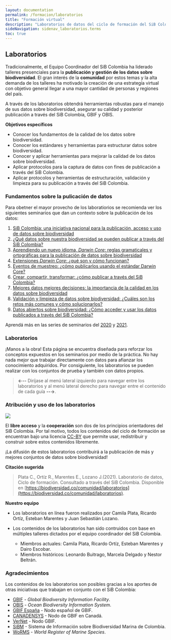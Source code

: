```yaml
---
layout: documentation
permalink: /formacion/laboratorios
title: "Formación virtual"
description: "Laboratorios de datos del ciclo de formación del SiB Colombia para la gestión y publicación de datos sobre biodiversidad."
sideNavigation: sidenav_laboratorios.terms
toc: true
---
```


## Laboratorios

Tradicionalmente, el Equipo Coordinador del SiB Colombia ha liderado talleres presenciales para la **publicación y gestión de los datos sobre biodiversidad**. El gran interés de la **comunidad** por estos temas y la alta demanda de los talleres ha motivado la creación de una estrategía virtual con objetivo general llegar a una mayor cantidad de personas y regiones del país.  

A través de los laboratorios obtendrá herramientas robustas para el manejo de sus datos sobre biodiversidad, asegurar su calidad y posterior publicación a través del SiB Colombia, GBIF y OBIS.

**Objetivos específicos**

* Conocer los fundamentos de la calidad de los datos sobre biodiversidad.
* Conocer los estándares y herramientas para estructurar datos sobre biodiversidad.
* Conocer y aplicar herramientas para mejorar la calidad de los datos sobre biodiversidad.
* Aplicar protocolos para la captura de datos con fines de publicación a través del SiB Colombia.
* Aplicar protocolos y herramientas de estructuración, validación y limpieza para su publicación a través del SiB Colombia.

### Fundamentos sobre la pulicación de datos

Para obetner el mayor provecho de los laboratiorios se recomienda ver los siguientes seminarios que dan un contexto sobre la publicación de los datos:

1. [SiB Colombia: una iniciativa nacional para la publicación, acceso y uso de datos sobre biodiversidad](https://youtu.be/ImptmviMXgI)
2. [¿Qué datos sobre nuestra biodiversidad se pueden publicar a través del SiB Colombia?](https://youtu.be/_f4gGfIBN3U)
3. [Aprendiendo un nuevo idioma, *Darwin Core*: reglas gramaticales y ortográficas para la publicación de datos sobre biodiversidad](https://youtu.be/nYGu8KY_K6U)
4. [Extensiones *Darwin Core*: ¿qué son y cómo funcionan?](https://youtu.be/Gu7Z8irxW7k)
5. [Eventos de muestreo: ¿cómo publicarlos usando el estándar Darwin Core?](https://youtu.be/gC2WCfeuZxo)
6. [Crear, compartir, transformar: ¿cómo publicar a través del SiB Colombia?](https://youtu.be/Q83XpNQwyEc)
7. [Mejores datos mejores decisiones: la importancia de la calidad en los datos sobre biodiversidad](https://youtu.be/_JBbEjG1wAU)
8. [Validación y limpieza de datos sobre biodiversidad: ¿Cuáles son los retos más comunes y cómo solucionarlos?](https://youtu.be/M8AgoWnLkrg)
9. [Datos abiertos sobre biodiversidad: ¿Cómo acceder y usar los datos publicados a través del SiB Colombia?](https://www.youtube.com/watch?v=4x8ReO55d2s)

Aprendá más en las series de seminarios del [2020](https://www.youtube.com/playlist?list=PL_KzX3Rxxwb0ON-iZSZMI2fOF_xaSir8l) y [2021](https://www.youtube.com/playlist?list=PL_KzX3Rxxwb3MA55uX9105Y89QWAbMiKu).


### Laboratorios

¡Manos a la obra! Esta página se encuentra diseñada para reforzar los conceptos expuestos en los seminarios por medio de la práctica. No hay nada mejor que trabajar directamente con datos para afianzar los conocimiento adquiridos. Por consiguiente, los laboratorios se pueden realizar con los conjuntos de prueba y también con datos propios.

>**←--** Diríjase al menú lateral izquierdo para navegar entre los laboratorios y al menú lateral derecho para navegar entre el contenido de cada guía **--→**.
>

### Atribución y uso de los laboratorios

![](https://licensebuttons.net/l/by/3.0/88x31.png)

El **libre acceso** y la **cooperación** son dos de los principios orientadores del SiB Colombia. Por tal motivo, todos los contenidos del ciclo de formación se encuentran bajo una licencia [CC-BY](https://creativecommons.org/licenses/by/4.0/) que permite usar, redistribuir y construir sobre estos contenidos libremente.

¡La difusión de estos laboratorios contribuirá a la publicación de más y mejores conjuntos de datos sobre biodiversidad!

**Citación sugerida**

> Plata C., Ortíz R., Marentes E., Lozano J.(2021). Laboratorio de datos, Ciclo de formación. Consultado a través del SiB Colombia. Disponible en [https://biodiversidad.co/comunidad/laboratorios](https://biodiversidad.co/comunidad/laboratorios).
>

**Nuestro equipo**
* Los laboratorios en línea fueron realizados por Camila Plata, Ricardo Ortíz, Esteban Marentes y Juan Sebastián Lozano.

* Los contenidos de los laboratorios han sido contruidos con base en múltiples talleres dictados por el equipo coordinador del SiB Colombia. 
  * Miembros actuales: Camila Plata, Ricardo Ortíz, Esteban Marentes y Dairo Escobar.
  * Miembros históricos: Leonardo Buitrago, Marcela Delgado y Nestor Beltrán.


### Agradecimientos

Los contenidos de los laboratorios son posibles gracias a los aportes de otras iniciativas que trabajan en conjunto con el SiB Colombia:

* [GBIF](https://www.gbif.org/es/) - *Global Biodiversity Information Facility*.
* [OBIS](https://obis.org/) - *Ocean Biodiversity Information System*.
* [GBIF España](https://www.gbif.es/) - Nodo español de GBIF.
* [CANADENSYS](https://www.canadensys.net/) - Nodo de GBIF en Canadá.
* [VerNet](http://vertnet.org/) - Nodo GBIF.
* [SiBM](https://siam.invemar.org.co/sibm) - Sistema de Información sobre Biodiversidad Marina de Colombia.
* [WoRMS](http://marinespecies.org/) - *World Register of Marine Species*.
